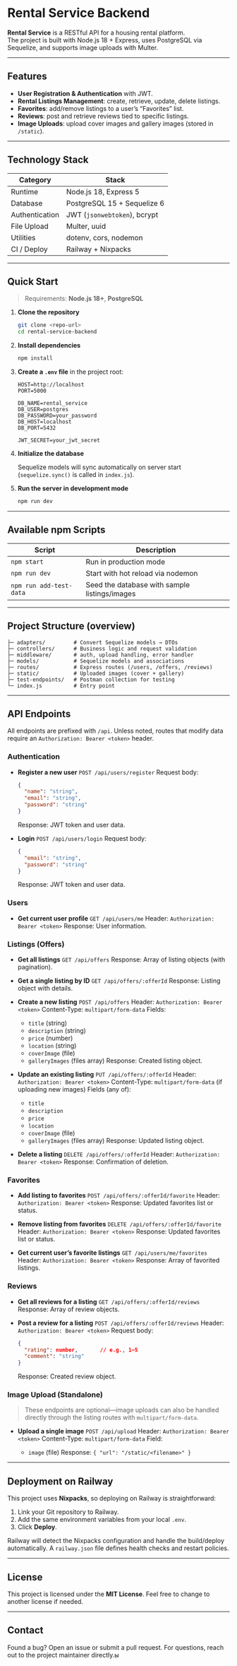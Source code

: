 # Rental Service Backend

**Rental Service** is a RESTful API for a housing rental platform.  
The project is built with Node.js 18 + Express, uses PostgreSQL via Sequelize, and supports image uploads with Multer.

---

## Features

- **User Registration & Authentication** with JWT.
- **Rental Listings Management**: create, retrieve, update, delete listings.
- **Favorites**: add/remove listings to a user’s “Favorites” list.
- **Reviews**: post and retrieve reviews tied to specific listings.
- **Image Uploads**: upload cover images and gallery images (stored in `/static`).

---

## Technology Stack

| Category      | Stack                                  |
|---------------|----------------------------------------|
| Runtime       | Node.js 18, Express 5                  |
| Database      | PostgreSQL 15 + Sequelize 6            |
| Authentication| JWT (`jsonwebtoken`), bcrypt           |
| File Upload   | Multer, uuid                           |
| Utilities     | dotenv, cors, nodemon                  |
| CI / Deploy   | Railway + Nixpacks                     |

---

## Quick Start

> Requirements: **Node.js 18+**, **PostgreSQL**

1. **Clone the repository**

   ```bash
   git clone <repo-url>
   cd rental-service-backend

2. **Install dependencies**

   ```bash
   npm install
   ```

3. **Create a `.env` file** in the project root:

   ```env
   HOST=http://localhost
   PORT=5000

   DB_NAME=rental_service
   DB_USER=postgres
   DB_PASSWORD=your_password
   DB_HOST=localhost
   DB_PORT=5432

   JWT_SECRET=your_jwt_secret
   ```

4. **Initialize the database**

   Sequelize models will sync automatically on server start (`sequelize.sync()` is called in `index.js`).

5. **Run the server in development mode**

   ```bash
   npm run dev
   ```

---

## Available npm Scripts

| Script                  | Description                                   |
| ----------------------- | --------------------------------------------- |
| `npm start`             | Run in production mode                        |
| `npm run dev`           | Start with hot reload via nodemon             |
| `npm run add-test-data` | Seed the database with sample listings/images |

---

## Project Structure (overview)

```
├─ adapters/         # Convert Sequelize models → DTOs
├─ controllers/      # Business logic and request validation
├─ middleware/       # auth, upload handling, error handler
├─ models/           # Sequelize models and associations
├─ routes/           # Express routes (/users, /offers, /reviews)
├─ static/           # Uploaded images (cover + gallery)
├─ test-endpoints/   # Postman collection for testing
└─ index.js          # Entry point
```

---

## API Endpoints

All endpoints are prefixed with `/api`. Unless noted, routes that modify data require an `Authorization: Bearer <token>` header.

### Authentication

- **Register a new user**
  `POST /api/users/register`
  Request body:

  ```json
  {
    "name": "string",
    "email": "string",
    "password": "string"
  }
  ```

  Response: JWT token and user data.

- **Login**
  `POST /api/users/login`
  Request body:

  ```json
  {
    "email": "string",
    "password": "string"
  }
  ```

  Response: JWT token and user data.

### Users

- **Get current user profile**
  `GET /api/users/me`
  Header: `Authorization: Bearer <token>`
  Response: User information.

### Listings (Offers)

- **Get all listings**
  `GET /api/offers`
  Response: Array of listing objects (with pagination).

- **Get a single listing by ID**
  `GET /api/offers/:offerId`
  Response: Listing object with details.

- **Create a new listing**
  `POST /api/offers`
  Header: `Authorization: Bearer <token>`
  Content-Type: `multipart/form-data`
  Fields:

  - `title` (string)
  - `description` (string)
  - `price` (number)
  - `location` (string)
  - `coverImage` (file)
  - `galleryImages` (files array)
    Response: Created listing object.

- **Update an existing listing**
  `PUT /api/offers/:offerId`
  Header: `Authorization: Bearer <token>`
  Content-Type: `multipart/form-data` (if uploading new images)
  Fields (any of):

  - `title`
  - `description`
  - `price`
  - `location`
  - `coverImage` (file)
  - `galleryImages` (files array)
    Response: Updated listing object.

- **Delete a listing**
  `DELETE /api/offers/:offerId`
  Header: `Authorization: Bearer <token>`
  Response: Confirmation of deletion.

### Favorites

- **Add listing to favorites**
  `POST /api/offers/:offerId/favorite`
  Header: `Authorization: Bearer <token>`
  Response: Updated favorites list or status.

- **Remove listing from favorites**
  `DELETE /api/offers/:offerId/favorite`
  Header: `Authorization: Bearer <token>`
  Response: Updated favorites list or status.

- **Get current user’s favorite listings**
  `GET /api/users/me/favorites`
  Header: `Authorization: Bearer <token>`
  Response: Array of favorited listings.

### Reviews

- **Get all reviews for a listing**
  `GET /api/offers/:offerId/reviews`
  Response: Array of review objects.

- **Post a review for a listing**
  `POST /api/offers/:offerId/reviews`
  Header: `Authorization: Bearer <token>`
  Request body:

  ```json
  {
    "rating": number,       // e.g., 1–5
    "comment": "string"
  }
  ```

  Response: Created review object.

### Image Upload (Standalone)

> These endpoints are optional—image uploads can also be handled directly through the listing routes with `multipart/form-data`.

- **Upload a single image**
  `POST /api/upload`
  Header: `Authorization: Bearer <token>`
  Content-Type: `multipart/form-data`
  Field:

  - `image` (file)
    Response: `{ "url": "/static/<filename>" }`

---

## Deployment on Railway

This project uses **Nixpacks**, so deploying on Railway is straightforward:

1. Link your Git repository to Railway.
2. Add the same environment variables from your local `.env`.
3. Click **Deploy**.

Railway will detect the Nixpacks configuration and handle the build/deploy automatically. A `railway.json` file defines health checks and restart policies.

---

## License

This project is licensed under the **MIT License**. Feel free to change to another license if needed.

---

## Contact

Found a bug? Open an issue or submit a pull request. For questions, reach out to the project maintainer directly.ы
